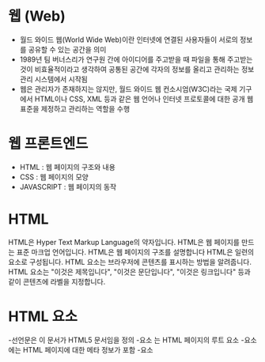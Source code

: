 # 웹 (Web)
* 월드 와이드 웹(World Wide Web)이란 인터넷에 연결된 사용자들이 서로의 정보를 공유할 수 있는 공간을 의미
* 1989년 팀 버너스리가 연구원 간에 아이디어를 주고받을 때 파일을 통해 주고받는 것이 비효율적이라고 생각하여 공통된 공간에 각자의 정보를 올리고 관리하는 정보 관리 시스템에서 시작됨
* 웹은 관리자가 존재하지는 않지만, 월드 와이드 웹 컨소시엄(W3C)라는 국제 기구에서 HTML이나 CSS, XML 등과 같은 웹 언어나 인터넷 프로토콜에 대한 공개 웹 표준을 제정하고 관리하는 역할을 수행

# 웹 프론트엔드 
* HTML : 웹 페이지의 구조와 내용
* CSS  : 웹 페이지의 모양
* JAVASCRIPT : 웹 페이지의 동작

# HTML
HTML은 Hyper Text Markup Language의 약자입니다.
HTML은 웹 페이지를 만드는 표준 마크업 언어입니다.
HTML은 웹 페이지의 구조를 설명합니다
HTML은 일련의 요소로 구성됩니다.
HTML 요소는 브라우저에 콘텐츠를 표시하는 방법을 알려줍니다.
HTML 요소는 "이것은 제목입니다", "이것은 문단입니다", "이것은 링크입니다" 등과 같이 콘텐츠에 라벨을 지정합니다.

# HTML 요소
-선언문은 <!DOCTYPE html>이 문서가 HTML5 문서임을 정의
-요소 <html>는 HTML 페이지의 루트 요소
-요소 <head>에는 HTML 페이지에 대한 메타 정보가 포함
-요소 <title>는 HTML 페이지의 제목을 지정(브라우저의 제목 표시줄이나 페이지 탭에 표시됨)
-요소 <body>는 문서의 본문을 정의하며 제목, 문단, 이미지, 하이퍼링크, 표, 목록 등 모든 표시되는 콘텐츠의 컨테이너
-<h1>요소는 큰 제목을 정의
-요소 <p>는 문단을 정의
